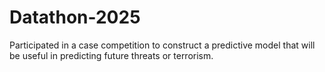 # Datathon-2025
Participated in a case competition to construct a predictive model that will be useful in predicting future threats or terrorism.
